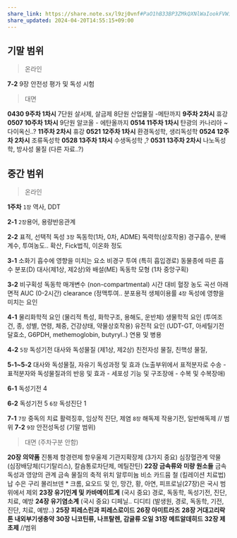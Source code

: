 ```yaml
---
share_link: https://share.note.sx/l9zj0vnf#PaO1hB33BP3ZMkQXNlWaIookFVWit2CyRougVXggYGw
share_updated: 2024-04-20T14:55:15+09:00
---
```


## 기말 범위

> 온라인

**7-2** 
9장 안전성 평가 및 독성 시험


> 대면

**0430 9주차 1차시**
7단원 살서제, 살금제
8단원 산업물질 -메탄까지
**9주차 2차시** 휴강
**0507 10주차 1차시**
9단원 알코올 - 에탄올까지
**0514 11주차 1차시**
탄광의 카나리아 ~ 다이옥신..?
**11주차 2차시** 휴강
**0521 12주차 1차시**
환경독성학, 생리독성학
**0524 12주차 2차시**
조류독성학
**0528 13주차 1차시**
수생독성학 ,?
**0531 13주차 2차시**
나노독성학, 방사성 물질 (다른 자료..?)
## 중간 범위

> 온라인

**1주차**
`1장` 역사, DDT

**2-1**
`2장`용어, 용량반응관계

**2-2**
표적, 선택적 독성
`3장` 독동학(1차, 0차, ADME)
독력학(상호작용)
경구흡수, 분배계수, 투여농도.. 
확산, Fick법칙, 이온화 정도

**3-1**
소화기 흡수에 영향을 미치는 요소
비경구 투여 (특히 흡입경로)
동물종에 따른 흡수
분포(D)
대사(제1상, 제2상)와 배설(ME)
독동학 모형 (1차 중앙구획)

**3-2**
비구획성 독동학 매개변수 (non-compartmental)
시간 대비 혈장 농도 곡선 아래 면적 AUC (0-2시간)
clearance (정맥투여..
분포용적
생체이용률
`4장` 독성에 영향을 미치는 요인

**4-1**
물리화학적 요인 (물리적 특성, 화학구조, 용해도, 운반체)
생물학적 요인 (투여조건, 종, 성별, 연령, 체중, 건강상태, 약물상호작용)
유전적 요인 (UDT-GT, 아세틸기전달효소, G6PDH, methemoglobin, butyryl..)
연용 및 병용

**4-2**
`5장` 독성기전 
대사와 독성물질 (제1상, 제2상)
친전자성 물질, 친핵성 물질, 

**5-1~5-2**
대사와 독성물질, 자유기
독성과정 및 효과 (노출부위에서 표적분자로 수송 - 표적분자와 독성물질과의 반응 및 효과 - 세포성 기능 및 구조장애 - 수복 및 수복장애)

**6-1** 독성기전 4

**6-2**
독성기전 5
`6장` 독성진단 1

**7-1**
`7장` 중독의 치료
활력징후, 임상적 진단, 제염
`8장` 해독제 작용기전, 일반해독제 // 범위
**7-2**
`9장` 안전성독성 (기말 범위)
<div style="page-break-after: always;"></div>

> 대면 (주차구분 안함)

**20장 의약품**
	진통제
	항경련제
	항우울제
	기관지확장제 (3가지 중요)
	심장혈관계 약물 (심장배당체(디기탈리스), 칼슘통로차단제, 메틸잔틴)
**22장 금속류와 미량 원소들**
	금속독성과 영양의 관계
	금속 물질의 축적 위치
	알루미늄
	비소
	카드뮴
	철 (킬레이션 치료법)
	납
	수은 
	구리
	몰리브덴
	\* 크롬, 요오드 및 인, 망간, 황, 아연, 피프로닐(27장)은 국시 범위에서 제외
**23장 유기인계 및 카바메이트계** (국시 중요)
	경로, 독동학, 독성기전, 진단, 치료, 예방
**24장 유기염소계** (국시 중요)
	디페닐.. 디디티 (발생원, 경로, 독동학, 기전, 진단, 치료, 예방..)
**25장 피레스린과 피레스로이드**
**26장 아미트라즈**
**28장 거대고리락톤 내외부기생충약**
**30장 니코틴류, 나프탈렌, 감귤류 오일**
**31장 메트알데히드**
**32장 제초제** //범위
